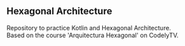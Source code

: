 ## Hexagonal Architecture
Repository to practice Kotlin and Hexagonal Architecture.       
Based on the course 'Arquitectura Hexagonal' on CodelyTV.
